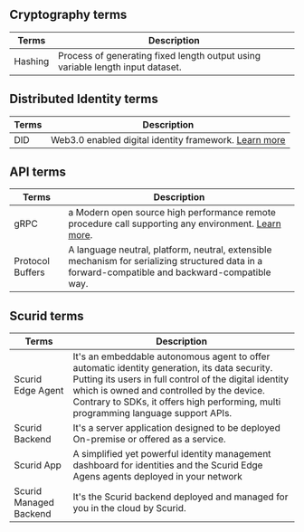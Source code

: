 ## Cryptography terms

| Terms   | Description                                                                    |
|---------|--------------------------------------------------------------------------------|
| Hashing | Process of generating fixed length output using variable length input dataset. |


## Distributed Identity terms

| Terms | Description                                                                              |
|-------|------------------------------------------------------------------------------------------|
| DID   | Web3.0 enabled digital identity framework. [Learn more](https://www.w3.org/TR/did-core/) |


## API terms

| Terms            | Description                                                                                                                                      |
|------------------|--------------------------------------------------------------------------------------------------------------------------------------------------|
| gRPC             | a Modern open source high performance remote procedure call supporting any environment. [Learn more](https://grpc.io/).                          |
| Protocol Buffers | A language neutral, platform, neutral, extensible mechanism for serializing structured data in a forward-compatible and backward-compatible way. |

## Scurid terms

| Terms                  | Description                                                                                                                                                                                                                                                                                 |
|------------------------|---------------------------------------------------------------------------------------------------------------------------------------------------------------------------------------------------------------------------------------------------------------------------------------------|
| Scurid Edge Agent      | It's an embeddable autonomous agent to offer automatic identity generation, its data security. Putting its users in full control of the digital identity which is owned and controlled by the device. Contrary to SDKs, it offers high performing, multi programming language support APIs. |
| Scurid Backend         | It's a server application designed to be deployed On-premise or offered as a service.                                                                                                                                                                                                       |
| Scurid App             | A simplified yet powerful identity management dashboard for identities and the Scurid Edge Agens agents deployed in your network                                                                                                                                                            |
| Scurid Managed Backend | It's the Scurid backend deployed and managed for you in the cloud by Scurid.                                                                                                                                                                                                                |
